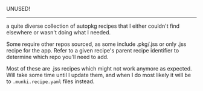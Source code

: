 UNUSED!

---

a quite diverse collection of autopkg recipes that I either couldn't find elsewhere or wasn't doing what I needed.

Some require other repos sourced, as some include .pkg/.jss or only .jss recipe for the app.
Refer to a given recipe's parent recipe identifier to determine which repo you'll need to add. 

Most of these are .jss recipes which might not work anymore as expected. Will take some time until I update them, and when I do most likely it will be to `.munki.recipe.yaml` files instead.

